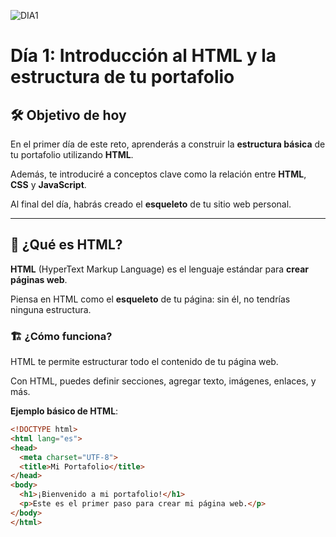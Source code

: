 ![DIA1](https://github.com/user-attachments/assets/4331b9c9-ac68-4bc0-98b3-cadb3e6017a5)

# Día 1: Introducción al HTML y la estructura de tu portafolio

## 🛠️ Objetivo de hoy

En el primer día de este reto, aprenderás a construir la **estructura básica** de tu portafolio utilizando **HTML**.

Además, te introduciré a conceptos clave como la relación entre **HTML**, **CSS** y **JavaScript**. 

Al final del día, habrás creado el **esqueleto** de tu sitio web personal.

---

## 📜 ¿Qué es HTML?

**HTML** (HyperText Markup Language) es el lenguaje estándar para **crear páginas web**. 

Piensa en HTML como el **esqueleto** de tu página: sin él, no tendrías ninguna estructura.

### 🏗️ ¿Cómo funciona?

HTML te permite estructurar todo el contenido de tu página web. 

Con HTML, puedes definir secciones, agregar texto, imágenes, enlaces, y más.

**Ejemplo básico de HTML**:
```html
<!DOCTYPE html>
<html lang="es">
<head>
  <meta charset="UTF-8">
  <title>Mi Portafolio</title>
</head>
<body>
  <h1>¡Bienvenido a mi portafolio!</h1>
  <p>Este es el primer paso para crear mi página web.</p>
</body>
</html>

